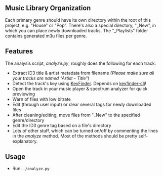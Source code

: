 ## Music Library Organization

Each primary genre should have its own directory within the root of this project, e.g. "House" or "Pop". There's also a special directory, "\_New", in which you can place newly downloaded tracks. The "\_Playlists" folder contains generated m3u files per genre.

## Features

The analysis script, *analyze.py*, roughly does the following for each track:

- Extract ID3 title & artist metadata from filename *(Please make sure all your tracks are named "Artist - Title")*
- Detect the track's key using [KeyFinder](http://www.ibrahimshaath.co.uk/keyfinder/). Depends on [keyfinder-cli](https://github.com/EvanPurkhiser/keyfinder-cli)!
- Open the track in your music player & spectrum analyzer for quick previewing
- Warn of files with low bitrate
- Edit (through user input) or clear several tags for newly downloaded files
- After cleaning/editing, move files from "\_New" to the specified genre/directory
- Edit the ID3 genre tag based on a file's directory
- Lots of other stuff, which can be turned on/off by commenting the lines in the *analyze* method. Most of the methods should be pretty self-explanatory.

## Usage

- Run: ```./analyze.py```
